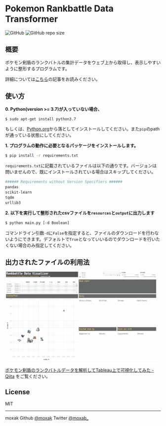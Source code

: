 # Pokemon Rankbattle Data Transformer

<img alt="GitHub" src="https://img.shields.io/github/license/moxak/pokemon-rankbattle-data-transformer"> <img alt="GitHub repo size" src="https://img.shields.io/github/repo-size/moxak/pokemon-rankbattle-data-transformer">

## 概要

ポケモン剣盾のランクバトルの集計データをウェブ上から取得し、表示しやすいように整形するプログラムです。

詳細については[こちら](https://qiita.com/b_aka/items/7d2b768dfa7817f34fc2)の記事をお読みください。

## 使い方

**0. Python(version >= 3.7)が入っていない場合、**

```bash
$ sudo apt-get install python3.7
```

もしくは、[Python.org](https://www.python.org/)から落としてインストールしてください。また`pip`のpathが通っている状態にしてください。

**1. プログラムの動作に必要となるパッケージをインストールします。**

```bash
$ pip install -r requirements.txt
```

`requirements.txt`に記載されているファイルは以下の通りです。バージョンは問いませんので、既にインストールされている場合はスキップしてください。

```bash
###### Requirements without Version Specifiers ######
pandas
scikit-learn
tqdm
urllib3
```

**2. 以下を実行して整形されたcsvファイルを`resources`と`output`に出力します**

```bash
$ python main.py [-d Boolean]
```

コマンドライン引数`-d`に`False`を指定すると、ファイルのダウンロードを行わないようにできます。デフォルトで`True`となっていいるのでダウンロードを行いたくない場合のみ指定してください。

## 出力されたファイルの利用法

![gif](docs/images/gif2.gif)

[ポケモン剣盾のランクバトルデータを解析してTableau上で可視化してみた - Qiita](https://qiita.com/b_aka/items/7d2b768dfa7817f34fc2) をご覧ください。

## License

MIT

--------

moxak Github [@moxak](https://github.com/moxak) Twitter [@moxab_](https://twitter.com/moxab_)

